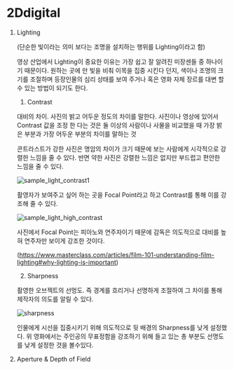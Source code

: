 # 2Ddigital

  1. Lighting
    
      (단순한 빛이라는 의미 보다는 조명을 설치하는 행위를 Lighting이라고 함)
      
      영상 산업에서 Lighting이 중요한 이유는 가장 쉽고 잘 알려진 미장센들 중 하나이기 때문이다. 
      원하는 곳에 만 빛을 비춰 이목을 집중 시킨다 던지, 색이나 조명의 크기를 조절하며 등장인물의 심리 상태를 보여 주거나 혹은 영화 자체 장르를 대변 할 수 있는 
      방법이 되기도 한다.
      
     1) Contrast
     
      대비의 차이. 사진의 밝고 어두운 정도의 차이를 말한다.
      사진이나 영상에 있어서 Contrast 값을 조정 한 다는 것은 둘 이상의 사람이나 사물을 비교했을 때 가장 밝은 부분과 가장 어두운 부분의 차이를 말하는 것
      
      콘트라스트가 강한 사진은 명암의 차이가 크기 때문에 보는 사람에게 시각적으로 강렬한 느낌을 줄 수 있다.
      반면 약한 사진은 강렬한 느낌은 없지만 부드럽고 편안한 느낌을 줄 수 있다.
      
      ![sample_light_contrast1](https://user-images.githubusercontent.com/90597842/146639675-75b01dff-8793-499b-ac61-99e5145cf858.jpg)
      
      촬영자가 보여주고 싶어 하는 곳을 Focal Point라고 하고 Contrast를 통해 이를 강조해 줄 수 있다.
      
      ![sample_light_high_contrast](https://user-images.githubusercontent.com/90597842/146639768-ebba28dc-2dee-4d85-b93a-4ec11072010b.jpg)
      
      사진에서 Focal Point는 피아노와 연주자이기 때문에 감독은 의도적으로 대비를 높혀 연주자만 보이게 강조한 것이다.
      
      (https://www.masterclass.com/articles/film-101-understanding-film-lighting#why-lighting-is-important)
      
     2) Sharpness
     
       촬영한 오브젝트의 선멍도. 즉 경계를 흐리거나 선명하게 조절하여 그 차이를 통해 제작자의 의도를 알릴 수 있다.
       
       ![sharpness](https://user-images.githubusercontent.com/90597842/146640210-6b70f9b2-66cf-4fd8-99d0-532199190e65.png)
       
       인물에게 시선을 집중시키기 위해 의도적으로 뒷 배경의 Sharpness를 낮게 설정했다.
       위 영화에서는 주인공의 무표정함을 강조하기 위해 들고 있는 총 부분도 선명도를 낮게 설정한 것을 볼수있다.
       
  2. Aperture & Depth of Field
  
       
       
       
      
      
      
      
      
      
      
      
      
      
      
     
       
      
       
  
